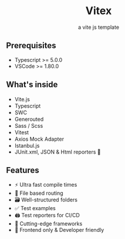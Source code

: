<h1 align="center">
    Vitex
</h1>
<p align="center">a vite js template</p>

## Prerequisites
- Typescript >= 5.0.0
- VSCode >= 1.80.0

## What's inside
- Vite.js <img height=15 src="https://vitejs.dev/logo.svg" />
- Typescript <img height=15 src="https://cdn.worldvectorlogo.com/logos/typescript.svg" />
- SWC <img height=15 src="https://swc.rs/logo.png" />
- Generouted <img height=15 src="https://raw.githubusercontent.com/oedotme/generouted/main/logo.svg" />
- Sass / Scss <img height=15 src="https://sass-lang.com/assets/img/logos/logo.svg" />
- Vitest <img height=15 src="https://vitest.dev/logo.svg" />
- Axios Mock Adapter <img height=15 src="https://avatars.githubusercontent.com/u/32372333?s=48&v=4">
- Istanbul.js <img height=15 src="https://istanbul.js.org/assets/istanbul-logo.png" />
- JUnit.xml, JSON & Html reporters 📄

## Features
- ⚡ Ultra fast compile times
- 📁 File based routing
- 🗃 Well-structured folders
- ✅ Test examples
- 🖨 Test reporters for CI/CD
- 🤩 Cutting-edge frameworks
- 💖 Frontend only & Developer friendly
